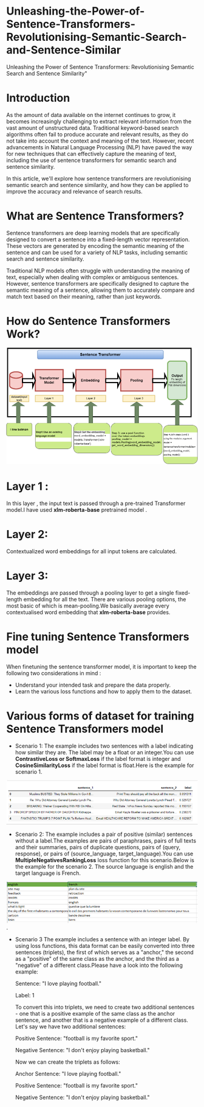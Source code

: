 # Unleashing-the-Power-of-Sentence-Transformers-Revolutionising-Semantic-Search-and-Sentence-Similar
Unleashing the Power of Sentence Transformers: Revolutionising Semantic Search and Sentence Similarity"

# Introduction
As the amount of data available on the internet continues to grow, it becomes increasingly challenging to extract relevant information from the vast amount of unstructured data. Traditional keyword-based search algorithms often fail to produce accurate and relevant results, as they do not take into account the context and meaning of the text. However, recent advancements in Natural Language Processing (NLP) have paved the way for new techniques that can effectively capture the meaning of text, including the use of sentence transformers for semantic search and sentence similarity.

In this article, we'll explore how sentence transformers are revolutionising semantic search and sentence similarity, and how they can be applied to improve the accuracy and relevance of search results.

# What are Sentence Transformers?
Sentence transformers are deep learning models that are specifically designed to convert a sentence into a fixed-length vector representation. These vectors are generated by encoding the semantic meaning of the sentence and can be used for a variety of NLP tasks, including semantic search and sentence similarity.

Traditional NLP models often struggle with understanding the meaning of text, especially when dealing with complex or ambiguous sentences. However, sentence transformers are specifically designed to capture the semantic meaning of a sentence, allowing them to accurately compare and match text based on their meaning, rather than just keywords.

# How do Sentence Transformers Work?
![Sentence Transformer Architectural Diagram](architectur_sentence_transformer.png)

# Layer 1 : 
In this layer , the input text is passed through a pre-trained Transformer model.I have used **xlm-roberta-base** pretrained model .

# Layer 2:
Contextualized word embeddings for all input tokens are calculated.

# Layer 3: 
The embeddings are passed  through a pooling layer to get a single fixed-length embedding for all the text. There are various pooling options, the most basic of which is mean-pooling.We basically average every contextualised word embedding that  **xlm-roberta-base** provides.

# Fine tuning Sentence Transformers model 

When finetuning  the sentence transformer model, it is important to keep the following two considerations in mind :
* Understand your intended task and prepare the data properly.
* Learn the various loss functions and how to apply them to the dataset.
# Various forms of dataset for training Sentence Transformers model

* Scenario 1:
The example includes two sentences with a label indicating how similar they are. The label may be a float or an integer.You can use  **ContrastiveLoss or SoftmaxLoss** if the label format is integer and **CosineSimilarityLoss** if the label format is float.Here is the example for scenario 1.

![Scenario 1](scenario_1_dataset.PNG)

* Scenario 2:
The example includes a pair of positive (similar) sentences without a label.The examples are pairs of paraphrases, pairs of full texts and their summaries, pairs of duplicate questions, pairs of (query, response), or pairs of (source_language, target_language).You can use **MultipleNegativesRankingLoss** loss function for this scenario.Below is the example for the scenario 2. The source language is english and the target language is French.

![Scenario 2](scenario2_dataset.PNG).

* Scenario 3
The example includes a sentence with an integer label. By using loss functions, this data format can be easily converted into three sentences (triplets), the first of which serves as a "anchor," the second as a "positive" of the same class as the anchor, and the third as a "negative" of a different class.Please have a look into the following example:

  Sentence: "I love playing football."

  Label: 1

  To convert this into triplets, we need to create two additional sentences - one that is a positive example of the same class as the anchor sentence, and another that   is a negative example of a different class. Let's say we have two additional sentences:

  Positive Sentence: "football is my favorite sport."

  Negative Sentence: "I don't enjoy playing basketball."

  Now we can create the triplets as follows:

  Anchor Sentence: "I love playing football."

  Positive Sentence: "football is my favorite sport."

  Negative Sentence: "I don't enjoy playing basketball."

